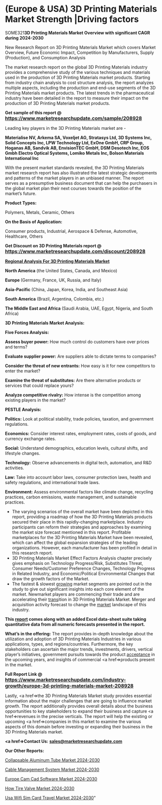 # (Europe & USA) 3D Printing Materials Market Strength |Driving factors

SOME321<strong>3D Printing Materials Market Overview with significant CAGR during 2024-2030</strong>

New Research Report on 3D Printing Materials Market which covers Market Overview, Future Economic Impact, Competition by Manufacturers, Supply (Production), and Consumption Analysis

The market research report on the global 3D Printing Materials industry provides a comprehensive study of the various techniques and materials used in the production of 3D Printing Materials market products. Starting from industry chain analysis to cost structure analysis, the report analyzes multiple aspects, including the production and end-use segments of the 3D Printing Materials market products. The latest trends in the pharmaceutical industry have been detailed in the report to measure their impact on the production of 3D Printing Materials market products.

<strong>Get sample of this report @ <a href=https://www.marketresearchupdate.com/sample/208928><font size=3 color=#0000ff>https://www.marketresearchupdate.com/sample/208928</font></a></strong>

Leading key players in the 3D Printing Materials market are -

<strong>Materialise NV, Arkema SA, Voxeljet AG, Stratasys Ltd, 3D Systems Inc, Solid Concepts Inc, LPW Technology Ltd, ExOne GmbH, CRP Group, Hoganas AB, Sandvik AB, EnvisionTEC GmbH, DSM Desotech Inc, EOS Gmbh Electro Optical Systems, Lomiko Metals Inc, Bolson Materials International Inc</strong>

With the present market standards revealed, the 3D Printing Materials market research report has also illustrated the latest strategic developments and patterns of the market players in an unbiased manner. The report serves as a presumptive business document that can help the purchasers in the global market plan their next courses towards the position of the market’s future.

<strong>Product Types:</strong>

Polymers, Metals, Ceramic, Others

<strong>On the Basis of Application:</strong>

Consumer products, Industrial, Aerospace & Defense, Automotive, Healthcare, Others

<strong>Get Discount on 3D Printing Materials report @ <a href=https://www.marketresearchupdate.com/discount/208928><font size=3 color=#0000ff>https://www.marketresearchupdate.com/discount/208928</font></a></strong>

<strong><u><b>Regional Analysis For 3D Printing Materials Market</b></u></strong>

<strong><b>North America</b></strong> (the United States, Canada, and Mexico)

<strong><b>Europe </b></strong>(Germany, France, UK, Russia, and Italy)

<strong><b>Asia-Pacific</b></strong> (China, Japan, Korea, India, and Southeast Asia)

<strong><b>South America</b></strong> (Brazil, Argentina, Colombia, etc.)

<strong><b>The Middle East and Africa</b></strong> (Saudi Arabia, UAE, Egypt, Nigeria, and South Africa)

<strong>3D Printing Materials Market Analysis:</strong>

<strong>Five Forces Analysis:</strong>

<strong>Assess buyer power:</strong> How much control do customers have over prices and terms?

<strong>Evaluate supplier power:</strong> Are suppliers able to dictate terms to companies?

<strong>Consider the threat of new entrants:</strong> How easy is it for new competitors to enter the market?

<strong>Examine the threat of substitutes:</strong> Are there alternative products or services that could replace yours?

<strong>Analyze competitive rivalry:</strong> How intense is the competition among existing players in the market?

<strong>PESTLE Analysis:</strong>

<strong>Politics:</strong> Look at political stability, trade policies, taxation, and government regulations.

<strong>Economics:</strong> Consider interest rates, employment rates, costs of goods, and currency exchange rates.

<strong>Social:</strong> Understand demographics, education levels, cultural shifts, and lifestyle changes.

<strong>Technology:</strong> Observe advancements in digital tech, automation, and R&D activities.

<strong>Law:</strong> Take into account labor laws, consumer protection laws, health and safety regulations, and international trade laws.

<strong>Environment:</strong> Assess environmental factors like climate change, recycling practices, carbon emissions, waste management, and sustainable practices.

<ul>
  <li>The varying scenarios of the overall market have been depicted in this report, providing a roadmap of how the 3D Printing Materials products secured their place in this rapidly-changing marketplace. Industry participants can reform their strategies and approaches by examining the market size forecast mentioned in this report. Profitable marketplaces for the 3D Printing Materials Market have been revealed, which can affect the global expansion strategies of the leading organizations. However, each manufacturer has been profiled in detail in this research report.</li>
  <li>3D Printing Materials Market Effect Factors Analysis chapter precisely gives emphasis on Technology Progress/Risk, Substitutes Threat, Consumer Needs/Customer Preference Changes, Technology Progress in Related Industry, and Economic/Political Environmental Changes that draw the growth factors of the Market.</li>
  <li>The fastest &amp; slowest <a href=ASDF991299>growing</a> market segments are pointed out in the study to give out significant insights into each core element of the market. Newmarket players are commencing their trade and are accelerating their <a href=>trans</a>ition in 3D Printing Materials Market. Merger and acquisition activity forecast to change the <a href=>market</a> landscape of this industry.</li>
</ul>
<strong>This <a href=>report</a> comes along with an added Excel data-sheet suite taking quantitative data from all numeric forecasts presented in the report.</strong>

<strong>What’s in the offering:</strong> The report provides in-depth knowledge about the utilization and adoption of 3D Printing Materials Industries in various applications, types, and regions/countries. Furthermore, the key stakeholders can ascertain the major trends, investments, drivers, vertical player’s initiatives, government pursuits towards the product <a href=ASDF881288>acceptance</a> in the upcoming years, and insights of commercial <a href=>products</a> present in the market.

<strong>Full Report Link @ <a href=https://www.marketresearchupdate.com/industry-growth/europe-3d-printing-materials-market-208928><font size=3 color=#0000ff>https://www.marketresearchupdate.com/industry-growth/europe-3d-printing-materials-market-208928</font></a></strong>

Lastly, <a href=>the</a> 3D Printing Materials Market study provides essential information about the major challenges that are going to influence market growth. The report additionally provides overall details about the business opportunities to key stakeholders to expand their business and capture <a href=>revenues</a> in the precise verticals. The report will help the existing or upcoming <a href=>companies</a> in this market to examine the various aspects of this domain before investing or expanding their business in the 3D Printing Materials market.

<strong><a href=><strong>Contact Us:</strong></a></strong>
<strong>sales@marketresearchupdate.com</strong>

<strong>Our Other Reports:</strong>

<a href=https://www.linkedin.com/pulse/collapsable-aluminum-tube-market-outlooks>Collapsable Aluminum Tube Market 2024-2030</a>

<a href=https://www.linkedin.com/pulse/cable-management-system-market-sizing-up-anticipating>Cable Management System Market 2024-2030</a>

<a href=https://www.linkedin.com/pulse/europe-cam-cad-software-market-size-growth-numff/>Europe Cam Cad Software Market 2024-2030</a>

<a href=https://www.linkedin.com/pulse/how-tire-valve-market-witness-substantial-growth-dob9c/>How Tire Valve Market 2024-2030</a>

<a href=https://www.linkedin.com/pulse/usa-wifi-sim-card-travel-market-report-2jstc/>Usa Wifi Sim Card Travel Market 2024-2030</a>"
